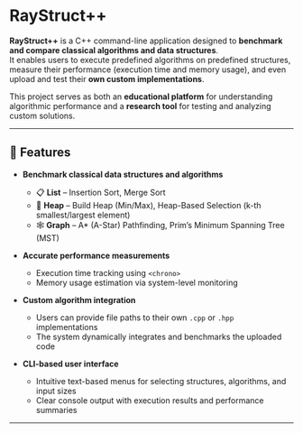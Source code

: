 # RayStruct++

**RayStruct++** is a C++ command-line application designed to **benchmark and compare classical algorithms and data structures**.  
It enables users to execute predefined algorithms on predefined structures, measure their performance (execution time and memory usage), and even upload and test their **own custom implementations**.  

This project serves as both an **educational platform** for understanding algorithmic performance and a **research tool** for testing and analyzing custom solutions.

---

## 🚀 Features

- **Benchmark classical data structures and algorithms**
  - 📋 **List** – Insertion Sort, Merge Sort  
  - 🔺 **Heap** – Build Heap (Min/Max), Heap-Based Selection (k-th smallest/largest element)  
  - 🕸️ **Graph** – A* (A-Star) Pathfinding, Prim’s Minimum Spanning Tree (MST)

- **Accurate performance measurements**
  - Execution time tracking using `<chrono>`
  - Memory usage estimation via system-level monitoring

- **Custom algorithm integration**
  - Users can provide file paths to their own `.cpp` or `.hpp` implementations  
  - The system dynamically integrates and benchmarks the uploaded code

- **CLI-based user interface**
  - Intuitive text-based menus for selecting structures, algorithms, and input sizes  
  - Clear console output with execution results and performance summaries  
---
